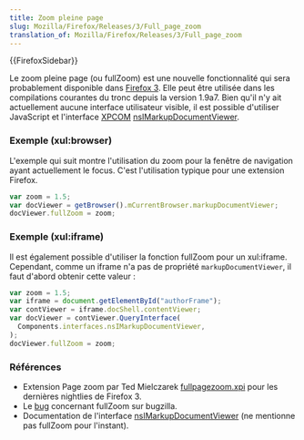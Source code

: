 ```yaml
---
title: Zoom pleine page
slug: Mozilla/Firefox/Releases/3/Full_page_zoom
translation_of: Mozilla/Firefox/Releases/3/Full_page_zoom
---
```


{{FirefoxSidebar}}

Le zoom pleine page (ou fullZoom) est une nouvelle fonctionnalité qui sera probablement disponible dans [Firefox 3](/fr/Firefox_3_pour_les_développeurs). Elle peut être utilisée dans les compilations courantes du tronc depuis la version 1.9a7. Bien qu'il n'y ait actuellement aucune interface utilisateur visible, il est possible d'utiliser JavaScript et l'interface [XPCOM](/fr/XPCOM) [nsIMarkupDocumentViewer](http://www.xulplanet.com/references/xpcomref/ifaces/nsIMarkupDocumentViewer.html).

### Exemple (xul:browser)

L'exemple qui suit montre l'utilisation du zoom pour la fenêtre de navigation ayant actuellement le focus. C'est l'utilisation typique pour une extension Firefox.

```js
var zoom = 1.5;
var docViewer = getBrowser().mCurrentBrowser.markupDocumentViewer;
docViewer.fullZoom = zoom;
```

### Exemple (xul:iframe)

Il est également possible d'utiliser la fonction fullZoom pour un xul:iframe. Cependant, comme un iframe n'a pas de propriété `markupDocumentViewer`, il faut d'abord obtenir cette valeur&nbsp;:

```js
var zoom = 1.5;
var iframe = document.getElementById("authorFrame");
var contViewer = iframe.docShell.contentViewer;
var docViewer = contViewer.QueryInterface(
  Components.interfaces.nsIMarkupDocumentViewer,
);
docViewer.fullZoom = zoom;
```

### Références

- Extension Page zoom par Ted Mielczarek [fullpagezoom.xpi](http://ted.mielczarek.org/code/mozilla/fullpagezoom.xpi) pour les dernières nightlies de Firefox 3.
- Le [bug](https://bugzilla.mozilla.org/show_bug.cgi?id=4821) concernant fullZoom sur bugzilla.
- Documentation de l'interface [nsIMarkupDocumentViewer](http://www.xulplanet.com/references/xpcomref/ifaces/nsIMarkupDocumentViewer.html) (ne mentionne pas fullZoom pour l'instant).
